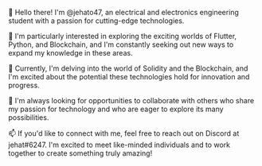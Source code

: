 👋 Hello there! I'm @jehato47, an electrical and electronics engineering student with a passion for cutting-edge technologies.

👀 I'm particularly interested in exploring the exciting worlds of Flutter, Python, and Blockchain, and I'm constantly seeking out new ways to expand my knowledge in these areas.

🌱 Currently, I'm delving into the world of Solidity and the Blockchain, and I'm excited about the potential these technologies hold for innovation and progress.

💞️ I'm always looking for opportunities to collaborate with others who share my passion for technology and who are eager to explore its many possibilities.

📫 If you'd like to connect with me, feel free to reach out on Discord at jehat#6247. I'm excited to meet like-minded individuals and to work together to create something truly amazing!
<!---
jehato47/jehato47 is a ✨ special ✨ repository because its `README.md` (this file) appears on your GitHub profile.
You can click the Preview link to take a look at your changes.
--->
